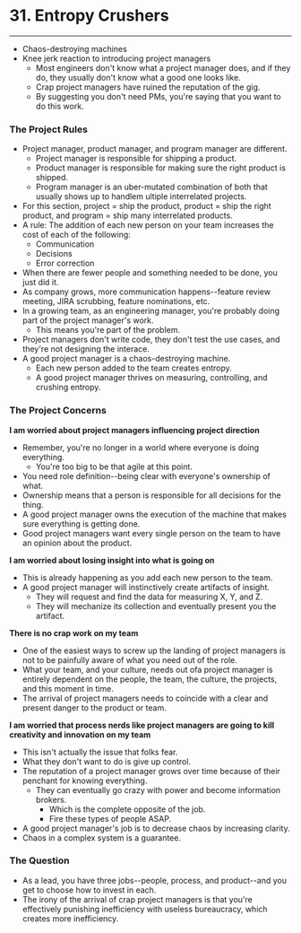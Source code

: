 # 31. Entropy Crushers
----
- Chaos-destroying machines
- Knee jerk reaction to introducing project managers
  - Most engineers don't know what a project manager does, and if they do, they usually don't know what a good one looks like.
  - Crap project managers have ruined the reputation of the gig.
  - By suggesting you don't need PMs, you're saying that you want to do this work.

### The Project Rules
- Project manager, product manager, and program manager are different.
  - Project manager is responsible for shipping a product.
  - Product manager is responsible for making sure the right product is shipped.
  - Program manager is an uber-mutated combination of both that usually shows up to handlem ultiple interrelated projects.
- For this section, project = ship the product, product = ship the right product, and program = ship many interrelated products.
- A rule: The addition of each new person on your team increases the cost of each of the following:
  - Communication
  - Decisions
  - Error correction
- When there are fewer people and something needed to be done, you just did it.
- As company grows, more communication happens--feature review meeting, JIRA scrubbing, feature nominations, etc.
- In a growing team, as an engineering manager, you're probably doing part of the project manager's work.
  - This means you're part of the problem.
- Project managers don't write code, they don't test the use cases, and they're not designing the interace.
- A good project manager is a chaos-destroying machine.
  - Each new person added to the team creates entropy.
  - A good project manager thrives on measuring, controlling, and crushing entropy.

### The Project Concerns

**I am worried about project managers influencing project direction**
- Remember, you're no longer in a world where everyone is doing everything.
  - You're too big to be that agile at this point.
- You need role definition--being clear with everyone's ownership of what.
- Ownership means that a person is responsible for all decisions for the thing.
- A good project manager owns the execution of the machine that makes sure everything is getting done.
- Good project managers want every single person on the team to have an opinion about the product.

**I am worried about losing insight into what is going on**
- This is already happening as you add each new person to the team.
- A good project manager will instinctively create artifacts of insight.
  - They will request and find the data for measuring X, Y, and Z.
  - They will mechanize its collection and eventually present you the artifact.

**There is no crap work on my team**
- One of the easiest ways to screw up the landing of project managers is not to be painfully aware of what you need out of the role.
- What your team, and your culture, needs out ofa project manager is entirely dependent on the people, the team, the culture, the projects, and this moment in time.
- The arrival of project managers needs to coincide with a clear and present danger to the product or team.

**I am worried that process nerds like project managers are going to kill creativity and innovation on my team**
- This isn't actually the issue that folks fear.
- What they don't want to do is give up control.
- The reputation of a project manager grows over time because of their penchant for knowing everything.
  - They can eventually go crazy with power and become information brokers.
    - Which is the complete opposite of the job.
    - Fire these types of people ASAP.
- A good project manager's job is to decrease chaos by increasing clarity.
- Chaos in a complex system is a guarantee.

### The Question
- As a lead, you have three jobs--people, process, and product--and you get to choose how to invest in each.
- The irony of the arrival of crap project managers is that you're effectively punishing inefficiency with useless bureaucracy, which creates more inefficiency.